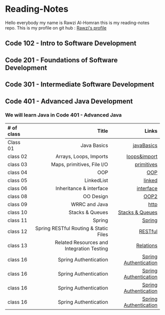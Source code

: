 # Reading-Notes
Hello everybody my name is Rawzi Al-Homran this is my reading-notes repo. This is my profile on git hub : [Rawzi's profile](https://github.com/rawziNael)
## Code 102 - Intro to Software Development
## Code 201 - Foundations of Software Development
## Code 301 - Intermediate Software Development
## Code 401 - Advanced Java Development


### We will learn Java in Code 401 - Advanced Java
| # of class    | Title | Links | 
| :---        |          ---: | ---: |
| Class 01    |Java Basics |	[javaBasics](https://github.com/rawziNael/Reading-Notes/blob/main/Read01.md) | 
| class 02  |Arrays, Loops, Imports   | [loops&import](https://github.com/rawziNael/Reading-Notes/blob/main/Read02.md) | 
| class 03  |Maps, primitives, File I/O      |[primitives](https://github.com/rawziNael/Reading-Notes/blob/main/Read03.md)|
| class 04  |OOP      |[OOP](https://github.com/rawziNael/Reading-Notes/blob/main/read04.md)|
| class 05  |      LinkedList|[linked](https://github.com/rawziNael/Reading-Notes/blob/main/Read05.md)|
| class 06  |Inheritance & interface      |[interface](https://github.com/rawziNael/Reading-Notes/blob/main/Read06.md)|
| class 08   |OO Design       |[OOP2](https://github.com/rawziNael/Reading-Notes/blob/main/Read08.md)|
| class 09   |WRRC and Java       |[http](https://github.com/rawziNael/Reading-Notes/blob/main/Read09.md)|
| class 10   |Stacks & Queues      |[Stacks & Queues](https://github.com/rawziNael/Reading-Notes/blob/main/Read10.md)|
| class 11   |Spring      |[Spring](https://github.com/rawziNael/Reading-Notes/blob/main/Read11.md)|
| class 12  |Spring RESTful Routing & Static Files     |[RESTful](https://github.com/rawziNael/Reading-Notes/blob/main/Read12.md)|
| class 13  | Related Resources and Integration Testing     |[Relations](https://github.com/rawziNael/Reading-Notes/blob/main/Read13.md)|
| class 16  | Spring Authentication    |[ Spring Authentication](https://github.com/rawziNael/Reading-Notes/blob/main/Read16.md)|  
| class 16  | Spring Authentication    |[ Spring Authentication](https://github.com/rawziNael/Reading-Notes/blob/main/Read16.md)|
| class 16  | Spring Authentication    |[ Spring Authentication](https://github.com/rawziNael/Reading-Notes/blob/main/Read16.md)||
| class 16  | Spring Authentication    |[ Spring Authentication](https://github.com/rawziNael/Reading-Notes/blob/main/Read16.md)||





